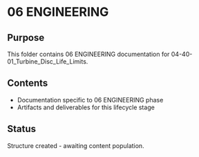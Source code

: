 # 06 ENGINEERING

## Purpose
This folder contains 06 ENGINEERING documentation for 04-40-01_Turbine_Disc_Life_Limits.

## Contents
- Documentation specific to 06 ENGINEERING phase
- Artifacts and deliverables for this lifecycle stage

## Status
Structure created - awaiting content population.
